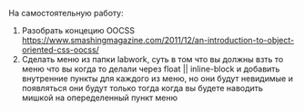 На самостоятельную работу:

1. Разобрать концецию OOCSS https://www.smashingmagazine.com/2011/12/an-introduction-to-object-oriented-css-oocss/
2. Сделать меню из папки labwork, суть в том что вы должны взть то меню что вы когда то делали через float || inline-block и добавить
    внутренние пункты для каждого из меню, но они будут невидимые и появляться они будут только тогда когда вы будете наводить мишкой 
    на опеределенный пункт меню